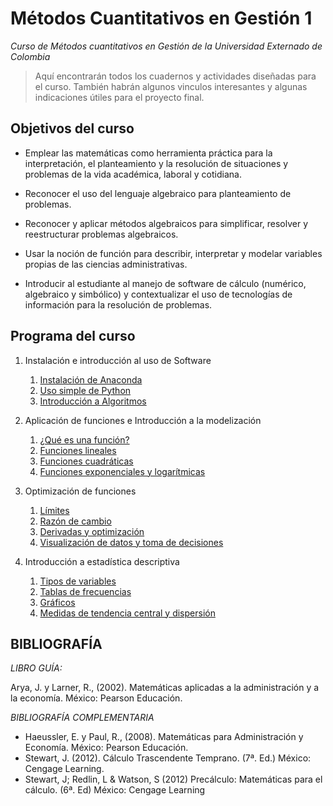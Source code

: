 # Métodos Cuantitativos en Gestión 1
*Curso de Métodos cuantitativos en Gestión de la Universidad Externado de Colombia*

> Aquí encontrarán todos los cuadernos y actividades diseñadas para el curso. También habrán algunos vinculos interesantes y algunas indicaciones útiles para el proyecto final.

## Objetivos del curso

* Emplear las matemáticas como herramienta práctica para la interpretación, el planteamiento y la resolución de situaciones y problemas de la vida académica, laboral y cotidiana.

* Reconocer el uso del lenguaje algebraico para planteamiento de problemas.

* Reconocer y aplicar métodos algebraicos para simplificar, resolver y reestructurar problemas algebraicos.

* Usar la noción de función para describir, interpretar y modelar variables propias de las ciencias administrativas.

* Introducir al estudiante al manejo de software de cálculo (numérico, algebraico y simbólico) y contextualizar el uso de tecnologías de información para la resolución de problemas.

## Programa del curso

 1. Instalación e introducción al uso de Software 
 
    1. [Instalación de Anaconda](slides/Instalaci%C3%B3n%20y%20configuraci%C3%B3n%20inicial%20de%20Anaconda.slides.html)
    2. [Uso simple de Python](Cuadernos/M%C3%A9todos%20Cuantitativos%20en%20Gesti%C3%B3n%202020%20-%20Cuaderno%202.ipynb)
    3. [Introducción a Algoritmos](Cuadernos/Cuaderno3.ipynb)
    
2. Aplicación de funciones e Introducción a la modelización 
  
    1. [¿Qué es una función?]()
    2. [Funciones lineales]()
    3. [Funciones cuadráticas]()
    4. [Funciones exponenciales y logarítmicas]()

3. Optimización de funciones

    1. [Límites]()
    2. [Razón de cambio]()
    3. [Derivadas y optimización]()
    4. [Visualización de datos y toma de decisiones]()
    
4. Introducción a estadística descriptiva

    1. [Tipos de variables]()
    2. [Tablas de frecuencias]()
    3. [Gráficos]()
    4. [Medidas de tendencia central y dispersión]()
    

## BIBLIOGRAFÍA

*LIBRO GUÍA:*

Arya, J. y Larner, R., (2002). Matemáticas aplicadas a la administración y a la economía. México: Pearson Educación. 

*BIBLIOGRAFÍA COMPLEMENTARIA* 

* Haeussler, E. y Paul, R., (2008). Matemáticas para Administración y Economía. México: Pearson Educación.  
* Stewart, J. (2012). Cálculo Trascendente Temprano. (7ª. Ed.) México: Cengage Learning. 
* Stewart, J; Redlin, L & Watson, S (2012) Precálculo: Matemáticas para el cálculo. (6ª. Ed) México: Cengage Learning 


